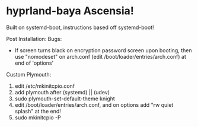 # hyprland-baya Ascensia!
Built on systemd-boot, instructions based off systemd-boot!

Post Installation:
Bugs:
- If screen turns black on encryption password screen upon booting, then use "nomodeset" on arch.conf (edit /boot/loader/entries/arch.conf) at end of 'options'

Custom Plymouth:
1. edit /etc/mkinitcpio.conf
2. add plymouth after (systemd) || (udev)
3. sudo plymouth-set-default-theme knight 
4. edit /boot/loader/entries/arch.conf, and on options add "rw quiet splash" at the end!
5. sudo mkinitcpio -P
